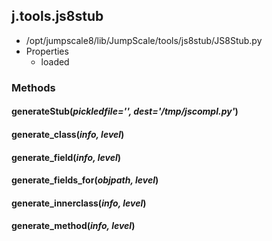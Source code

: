 <!-- toc -->
## j.tools.js8stub

- /opt/jumpscale8/lib/JumpScale/tools/js8stub/JS8Stub.py
- Properties
    - loaded

### Methods

#### generateStub(*pickledfile='', dest='/tmp/jscompl.py'*) 

#### generate_class(*info, level*) 

#### generate_field(*info, level*) 

#### generate_fields_for(*objpath, level*) 

#### generate_innerclass(*info, level*) 

#### generate_method(*info, level*) 

